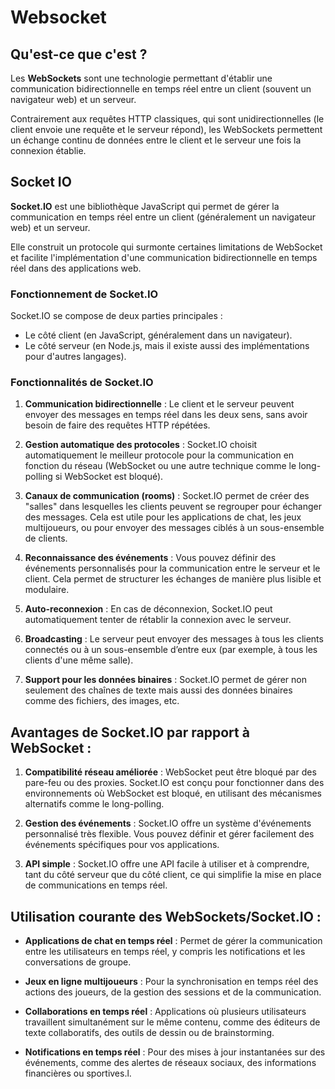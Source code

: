 # Websocket

## Qu'est-ce que c'est ?

Les **WebSockets** sont une technologie permettant d'établir une communication bidirectionnelle en temps réel entre un client (souvent un navigateur web) et un serveur.

Contrairement aux requêtes HTTP classiques, qui sont unidirectionnelles (le client envoie une requête et le serveur répond), les WebSockets permettent un échange continu de données entre le client et le serveur une fois la connexion établie.

## Socket IO

**Socket.IO** est une bibliothèque JavaScript qui permet de gérer la communication en temps réel entre un client (généralement un navigateur web) et un serveur.

Elle construit un protocole qui surmonte certaines limitations de WebSocket et facilite l'implémentation d'une communication bidirectionnelle en temps réel dans des applications web.

### Fonctionnement de Socket.IO

Socket.IO se compose de deux parties principales :

- Le côté client (en JavaScript, généralement dans un navigateur).
- Le côté serveur (en Node.js, mais il existe aussi des implémentations pour d'autres langages).

### Fonctionnalités de Socket.IO

1. **Communication bidirectionnelle** : Le client et le serveur peuvent envoyer des messages en temps réel dans les deux sens, sans avoir besoin de faire des requêtes HTTP répétées.

2. **Gestion automatique des protocoles** : Socket.IO choisit automatiquement le meilleur protocole pour la communication en fonction du réseau (WebSocket ou une autre technique comme le long-polling si WebSocket est bloqué).

3. **Canaux de communication (rooms)** : Socket.IO permet de créer des "salles" dans lesquelles les clients peuvent se regrouper pour échanger des messages. Cela est utile pour les applications de chat, les jeux multijoueurs, ou pour envoyer des messages ciblés à un sous-ensemble de clients.

4. **Reconnaissance des événements** : Vous pouvez définir des événements personnalisés pour la communication entre le serveur et le client. Cela permet de structurer les échanges de manière plus lisible et modulaire.

5. **Auto-reconnexion** : En cas de déconnexion, Socket.IO peut automatiquement tenter de rétablir la connexion avec le serveur.

6. **Broadcasting** : Le serveur peut envoyer des messages à tous les clients connectés ou à un sous-ensemble d’entre eux (par exemple, à tous les clients d'une même salle).

7. **Support pour les données binaires** : Socket.IO permet de gérer non seulement des chaînes de texte mais aussi des données binaires comme des fichiers, des images, etc.

## Avantages de Socket.IO par rapport à WebSocket :

1. **Compatibilité réseau améliorée** : WebSocket peut être bloqué par des pare-feu ou des proxies. Socket.IO est conçu pour fonctionner dans des environnements où WebSocket est bloqué, en utilisant des mécanismes alternatifs comme le long-polling.

2. **Gestion des événements** : Socket.IO offre un système d'événements personnalisé très flexible. Vous pouvez définir et gérer facilement des événements spécifiques pour vos applications.

3. **API simple** : Socket.IO offre une API facile à utiliser et à comprendre, tant du côté serveur que du côté client, ce qui simplifie la mise en place de communications en temps réel.

## Utilisation courante des WebSockets/Socket.IO :

- **Applications de chat en temps réel** : Permet de gérer la communication entre les utilisateurs en temps réel, y compris les notifications et les conversations de groupe.

- **Jeux en ligne multijoueurs** : Pour la synchronisation en temps réel des actions des joueurs, de la gestion des sessions et de la communication.

- **Collaborations en temps réel** : Applications où plusieurs utilisateurs travaillent simultanément sur le même contenu, comme des éditeurs de texte collaboratifs, des outils de dessin ou de brainstorming.

- **Notifications en temps réel** : Pour des mises à jour instantanées sur des événements, comme des alertes de réseaux sociaux, des informations financières ou sportives.l.